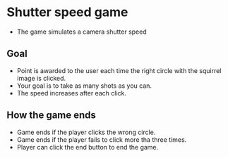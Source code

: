 # Shutter speed game
- The game simulates a camera shutter speed

## Goal
- Point is awarded to the user each time the right circle with the squirrel image is clicked.
- Your goal is to take as many shots as you can.
- The speed increases after each click.

## How the game ends
- Game ends if the player clicks the wrong circle.
- Game ends if the player fails to click more tha three times.
- Player can click the end button to end the game.
